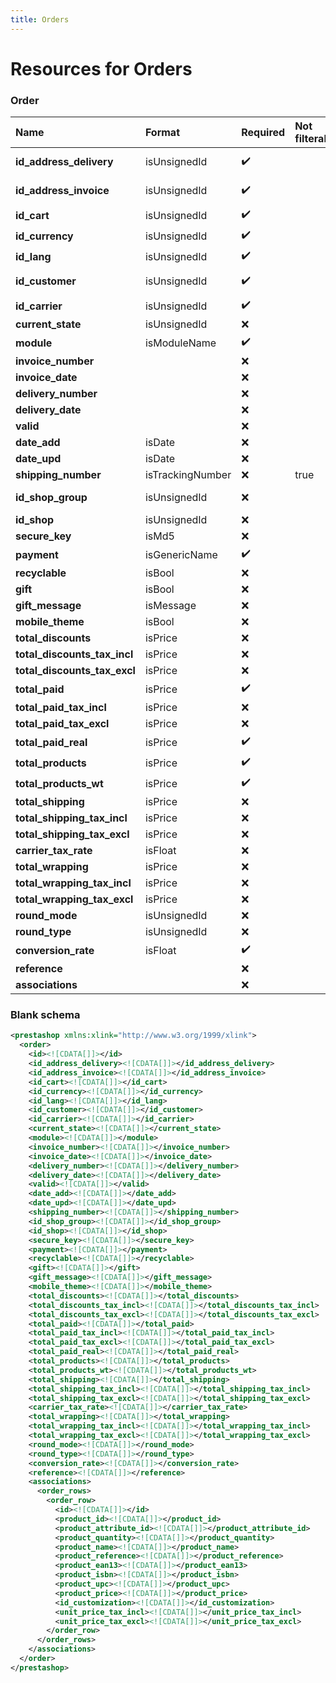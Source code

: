 ```yaml
---
title: Orders
---
```


# Resources for Orders

### Order

|             Name             |      Format      | Required | Not filterable |     Description     |
| :--------------------------- | :--------------- | :------- | :------------- | :------------------ |
| **id_address_delivery**      | isUnsignedId     | ✔️       |                | Delivery address ID |
| **id_address_invoice**       | isUnsignedId     | ✔️       |                | Invoice address ID  |
| **id_cart**                  | isUnsignedId     | ✔️       |                | Cart ID             |
| **id_currency**              | isUnsignedId     | ✔️       |                | Currency ID         |
| **id_lang**                  | isUnsignedId     | ✔️       |                | Lang ID             |
| **id_customer**              | isUnsignedId     | ✔️       |                | Customer ID         |
| **id_carrier**               | isUnsignedId     | ✔️       |                | Carrier ID          |
| **current_state**            | isUnsignedId     | ❌        |                |                     |
| **module**                   | isModuleName     | ✔️       |                |                     |
| **invoice_number**           |                  | ❌        |                |                     |
| **invoice_date**             |                  | ❌        |                |                     |
| **delivery_number**          |                  | ❌        |                |                     |
| **delivery_date**            |                  | ❌        |                |                     |
| **valid**                    |                  | ❌        |                |                     |
| **date_add**                 | isDate           | ❌        |                |                     |
| **date_upd**                 | isDate           | ❌        |                |                     |
| **shipping_number**          | isTrackingNumber | ❌        | true           |                     |
| **id_shop_group**            | isUnsignedId     | ❌        |                | Shop group ID       |
| **id_shop**                  | isUnsignedId     | ❌        |                | Shop ID             |
| **secure_key**               | isMd5            | ❌        |                |                     |
| **payment**                  | isGenericName    | ✔️       |                |                     |
| **recyclable**               | isBool           | ❌        |                |                     |
| **gift**                     | isBool           | ❌        |                |                     |
| **gift_message**             | isMessage        | ❌        |                |                     |
| **mobile_theme**             | isBool           | ❌        |                |                     |
| **total_discounts**          | isPrice          | ❌        |                |                     |
| **total_discounts_tax_incl** | isPrice          | ❌        |                |                     |
| **total_discounts_tax_excl** | isPrice          | ❌        |                |                     |
| **total_paid**               | isPrice          | ✔️       |                |                     |
| **total_paid_tax_incl**      | isPrice          | ❌        |                |                     |
| **total_paid_tax_excl**      | isPrice          | ❌        |                |                     |
| **total_paid_real**          | isPrice          | ✔️       |                |                     |
| **total_products**           | isPrice          | ✔️       |                |                     |
| **total_products_wt**        | isPrice          | ✔️       |                |                     |
| **total_shipping**           | isPrice          | ❌        |                |                     |
| **total_shipping_tax_incl**  | isPrice          | ❌        |                |                     |
| **total_shipping_tax_excl**  | isPrice          | ❌        |                |                     |
| **carrier_tax_rate**         | isFloat          | ❌        |                |                     |
| **total_wrapping**           | isPrice          | ❌        |                |                     |
| **total_wrapping_tax_incl**  | isPrice          | ❌        |                |                     |
| **total_wrapping_tax_excl**  | isPrice          | ❌        |                |                     |
| **round_mode**               | isUnsignedId     | ❌        |                |                     |
| **round_type**               | isUnsignedId     | ❌        |                |                     |
| **conversion_rate**          | isFloat          | ✔️       |                |                     |
| **reference**                |                  | ❌        |                |                     |
| **associations**             |                  | ❌        |                |                     |


### Blank schema

```xml
<prestashop xmlns:xlink="http://www.w3.org/1999/xlink">
  <order>
    <id><![CDATA[]]></id>
    <id_address_delivery><![CDATA[]]></id_address_delivery>
    <id_address_invoice><![CDATA[]]></id_address_invoice>
    <id_cart><![CDATA[]]></id_cart>
    <id_currency><![CDATA[]]></id_currency>
    <id_lang><![CDATA[]]></id_lang>
    <id_customer><![CDATA[]]></id_customer>
    <id_carrier><![CDATA[]]></id_carrier>
    <current_state><![CDATA[]]></current_state>
    <module><![CDATA[]]></module>
    <invoice_number><![CDATA[]]></invoice_number>
    <invoice_date><![CDATA[]]></invoice_date>
    <delivery_number><![CDATA[]]></delivery_number>
    <delivery_date><![CDATA[]]></delivery_date>
    <valid><![CDATA[]]></valid>
    <date_add><![CDATA[]]></date_add>
    <date_upd><![CDATA[]]></date_upd>
    <shipping_number><![CDATA[]]></shipping_number>
    <id_shop_group><![CDATA[]]></id_shop_group>
    <id_shop><![CDATA[]]></id_shop>
    <secure_key><![CDATA[]]></secure_key>
    <payment><![CDATA[]]></payment>
    <recyclable><![CDATA[]]></recyclable>
    <gift><![CDATA[]]></gift>
    <gift_message><![CDATA[]]></gift_message>
    <mobile_theme><![CDATA[]]></mobile_theme>
    <total_discounts><![CDATA[]]></total_discounts>
    <total_discounts_tax_incl><![CDATA[]]></total_discounts_tax_incl>
    <total_discounts_tax_excl><![CDATA[]]></total_discounts_tax_excl>
    <total_paid><![CDATA[]]></total_paid>
    <total_paid_tax_incl><![CDATA[]]></total_paid_tax_incl>
    <total_paid_tax_excl><![CDATA[]]></total_paid_tax_excl>
    <total_paid_real><![CDATA[]]></total_paid_real>
    <total_products><![CDATA[]]></total_products>
    <total_products_wt><![CDATA[]]></total_products_wt>
    <total_shipping><![CDATA[]]></total_shipping>
    <total_shipping_tax_incl><![CDATA[]]></total_shipping_tax_incl>
    <total_shipping_tax_excl><![CDATA[]]></total_shipping_tax_excl>
    <carrier_tax_rate><![CDATA[]]></carrier_tax_rate>
    <total_wrapping><![CDATA[]]></total_wrapping>
    <total_wrapping_tax_incl><![CDATA[]]></total_wrapping_tax_incl>
    <total_wrapping_tax_excl><![CDATA[]]></total_wrapping_tax_excl>
    <round_mode><![CDATA[]]></round_mode>
    <round_type><![CDATA[]]></round_type>
    <conversion_rate><![CDATA[]]></conversion_rate>
    <reference><![CDATA[]]></reference>
    <associations>
      <order_rows>
        <order_row>
          <id><![CDATA[]]></id>
          <product_id><![CDATA[]]></product_id>
          <product_attribute_id><![CDATA[]]></product_attribute_id>
          <product_quantity><![CDATA[]]></product_quantity>
          <product_name><![CDATA[]]></product_name>
          <product_reference><![CDATA[]]></product_reference>
          <product_ean13><![CDATA[]]></product_ean13>
          <product_isbn><![CDATA[]]></product_isbn>
          <product_upc><![CDATA[]]></product_upc>
          <product_price><![CDATA[]]></product_price>
          <id_customization><![CDATA[]]></id_customization>
          <unit_price_tax_incl><![CDATA[]]></unit_price_tax_incl>
          <unit_price_tax_excl><![CDATA[]]></unit_price_tax_excl>
        </order_row>
      </order_rows>
    </associations>
  </order>
</prestashop>
```

